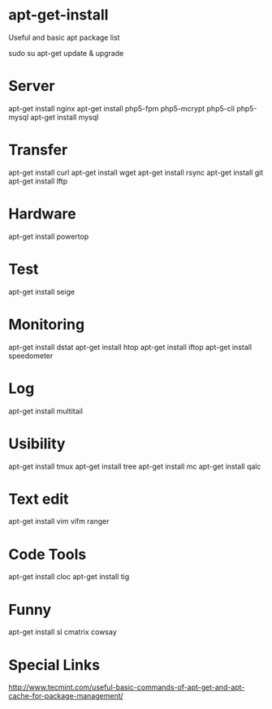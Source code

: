 # apt-get-install
Useful and basic apt package list

sudo su
apt-get update & upgrade

# Server
apt-get install nginx 
apt-get install php5-fpm php5-mcrypt php5-cli php5-mysql
apt-get install mysql

# Transfer
apt-get install curl
apt-get install wget
apt-get install rsync
apt-get install git
apt-get install lftp

# Hardware
apt-get install powertop

# Test
apt-get install seige

# Monitoring
apt-get install dstat
apt-get install htop
apt-get install iftop
apt-get install speedometer

# Log
apt-get install multitail

# Usibility
apt-get install tmux
apt-get install tree
apt-get install mc
apt-get install qalc

# Text edit
apt-get install vim vifm ranger

# Code Tools
apt-get install cloc
apt-get install tig

# Funny
apt-get install sl cmatrix cowsay

# Special Links
http://www.tecmint.com/useful-basic-commands-of-apt-get-and-apt-cache-for-package-management/


